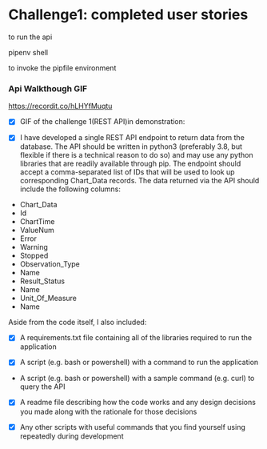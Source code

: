 # Challenge1: completed user stories

to run the api 


pipenv shell

to invoke the pipfile environment

### Api Walkthough GIF

https://recordit.co/hLHYfMuqtu

* [x]  GIF of the challenge 1(REST API)in demonstration:


* [x]    I have developed a single REST API endpoint to return data from the database. The
API should be written in python3 (preferably 3.8, but flexible if there is a technical reason to do
so) and may use any python libraries that are readily available through pip. The endpoint should
accept a comma-separated list of IDs that will be used to look up corresponding Chart_Data
records. The data returned via the API should include the following columns:
- Chart_Data
- Id
- ChartTime
- ValueNum
- Error
- Warning
- Stopped
- Observation_Type
- Name
- Result_Status
- Name
- Unit_Of_Measure
- Name

Aside from the code itself, I also included:

* [x]  A requirements.txt file containing all of the libraries required to run the application 

* [x]   A script (e.g. bash or powershell) with a command to run the application

-  A script (e.g. bash or powershell) with a sample command (e.g. curl) to query the API

* [x]   A readme file describing how the code works and any design decisions you made along
with the rationale for those decisions

* [x] Any other scripts with useful commands that you find yourself using repeatedly during
development
